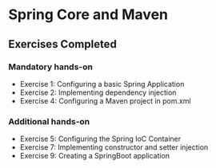 # Spring Core and Maven

## Exercises Completed

### Mandatory hands-on
- Exercise 1: Configuring a basic Spring Application
- Exercise 2: Implementing dependency injection 
- Exercise 4: Configuring a Maven project in pom.xml
### Additional hands-on
- Exercise 5: Configuring the Spring IoC Container 
- Exercise 7: Implementing constructor and setter injection 
- Exercise 9: Creating a SpringBoot application